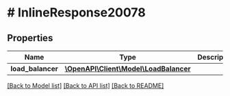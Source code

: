 # # InlineResponse20078

## Properties

Name | Type | Description | Notes
------------ | ------------- | ------------- | -------------
**load_balancer** | [**\OpenAPI\Client\Model\LoadBalancer**](LoadBalancer.md) |  | [optional]

[[Back to Model list]](../../README.md#models) [[Back to API list]](../../README.md#endpoints) [[Back to README]](../../README.md)
